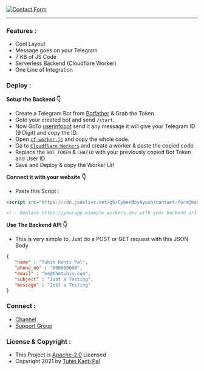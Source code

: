 [![Contact Form](https://telegra.ph/file/052787c00bcbc37cb88a0.png "Contact Form")](https://github.com/cachecleanerjeet/Contact-Form "Contact Form")

------------

### Features :

- Cool Layout
- Message goes on your Telegram
- 7 KB of JS Code 
- Serverless Backend (Cloudflare Worker)
- One Line of Integration


### Deploy :

**Setup the Backend  👇**

- Create a Telegram Bot from [Botfather](http://telegram.dog/botfather "Botfather") & Grab the Token.
- Goto your created bot and send <code>/start</code>.
- Now GoTo  [userinfobot](http://telegram.dog/userinfobot "userinfobot") send it any message it will give your Telegram ID (9 Digit) and copy the ID.
- Open <code>[cf-worker.js](https://github.com/cachecleanerjeet/Contact-Form/blob/main/cf-worker.js "cf-worker.js")</code> and copy the whole code.
- Go to <code>[Cloudflare Workers](https://workers.cloudflare.com/ "Cloudflare Workers")</code> and create a worker & paste the copied code.
- Replace the <code>BOT_TOKEN</code> & <code>CHATID</code> with your previously copied Bot Token and User ID.
- Save and Deploy & copy the Worker Url

**Connect it with your website 👇**
- Paste this Script  :

```html
<script src="https://cdn.jsdelivr.net/gh/CyberBoyAyush/contact-form@master/src/contact-form.min.js" id="contactform" form_worker_url="https://yourapp.example.workers.dev/"></script>

<!-- Replace https://yourapp.example.workers.dev with your backend url-->
```

**Use The Backend API 👇**
- This is very simple to, Just do a POST or GET request with this JSON Body 


```json
{
   "name" : "Tuhin Kanti Pal",
   "phone_no" : "000000000",
   "email" : "me@thetuhin.com",
   "subject" : "Just a Testing",
   "message" : "Just a Testing"
}
```

### Connect :
- [Channel](https://telegram.dog/tprojects)
- [Support Group](https://telegram.dog/t_projects)

### License & Copyright :
- This Project is [Apache-2.0](https://github.com/cachecleanerjeet/Contact-Form/blob/main/LICENSE) Licensed
- Copyright 2021 by [Tuhin Kanti Pal](https://github.com/cachecleanerjeet)





